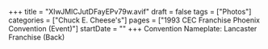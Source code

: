 +++
title = "XIwJMlCJutDFayEPv79w.avif"
draft = false
tags = ["Photos"]
categories = ["Chuck E. Cheese's"]
pages = ["1993 CEC Franchise Phoenix Convention (Event)"]
startDate = ""
+++
Convention Nameplate: Lancaster Franchise (Back)
